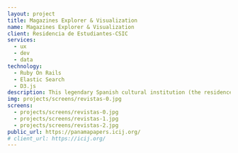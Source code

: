 ```yaml
---
layout: project
title: Magazines Explorer & Visualization
name: Magazines Explorer & Visualization
client: Residencia de Estudiantes-CSIC
services:
  - ux
  - dev
  - data
technology:
  - Ruby On Rails
  - Elastic Search
  - D3.js
description: This legendary Spanish cultural institution (the residence of Dalí, Lorca and many others in their formative years) treasures tons of all kinds of material. They had extracted entities (themes, people, movements, places, works...) in a corpus of magazines over 30 years, and they wanted an interface to understand connections and enable exploration. We helped them to envision the exploration experience, process data, and build the interactive application. In collaboration with <a href="http://visualizados.com">visualizados.com</a>.
img: projects/screens/revistas-0.jpg
screens:
  - projects/screens/revistas-0.jpg
  - projects/screens/revistas-1.jpg
  - projects/screens/revistas-2.jpg
public_url: https://panamapapers.icij.org/
# client_url: https://icij.org/
---
```

